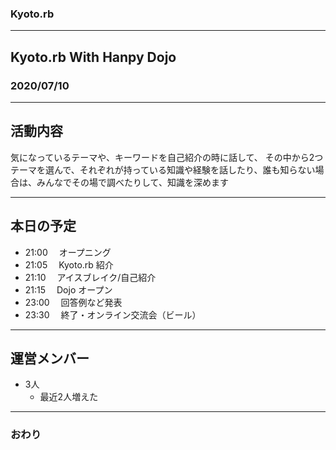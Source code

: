 ### Kyoto.rb

---

## Kyoto.rb With Hanpy Dojo

### 2020/07/10

---

## 活動内容

気になっているテーマや、キーワードを自己紹介の時に話して、
その中から2つテーマを選んで、それぞれが持っている知識や経験を話したり、誰も知らない場合は、みんなでその場で調べたりして、知識を深めます

---

## 本日の予定

- 21:00 　オープニング
- 21:05 　Kyoto.rb 紹介
- 21:10 　アイスブレイク/自己紹介
- 21:15 　Dojo オープン
- 23:00 　回答例など発表
- 23:30 　終了・オンライン交流会（ビール）

---

## 運営メンバー

- 3人
  * 最近2人増えた

---



### おわり
